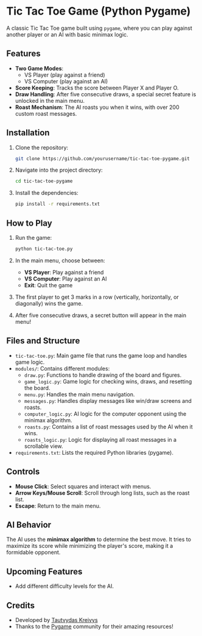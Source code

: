 # Tic Tac Toe Game (Python Pygame)

A classic Tic Tac Toe game built using `pygame`, where you can play against another player or an AI with basic minimax logic. 

## Features
- **Two Game Modes**: 
  - VS Player (play against a friend)
  - VS Computer (play against an AI)
- **Score Keeping**: Tracks the score between Player X and Player O.
- **Draw Handling**: After five consecutive draws, a special secret feature is unlocked in the main menu.
- **Roast Mechanism**: The AI roasts you when it wins, with over 200 custom roast messages.

## Installation

1. Clone the repository:
    ```bash
    git clone https://github.com/yourusername/tic-tac-toe-pygame.git
    ```
2. Navigate into the project directory:
    ```bash
    cd tic-tac-toe-pygame
    ```
3. Install the dependencies:
    ```bash
    pip install -r requirements.txt
    ```

## How to Play

1. Run the game:
    ```bash
    python tic-tac-toe.py
    ```
2. In the main menu, choose between:
   - **VS Player**: Play against a friend
   - **VS Computer**: Play against an AI
   - **Exit**: Quit the game
   
3. The first player to get 3 marks in a row (vertically, horizontally, or diagonally) wins the game.

4. After five consecutive draws, a secret button will appear in the main menu!

## Files and Structure

- `tic-tac-toe.py`: Main game file that runs the game loop and handles game logic.
- `modules/`: Contains different modules:
  - `draw.py`: Functions to handle drawing of the board and figures.
  - `game_logic.py`: Game logic for checking wins, draws, and resetting the board.
  - `menu.py`: Handles the main menu navigation.
  - `messages.py`: Handles display messages like win/draw screens and roasts.
  - `computer_logic.py`: AI logic for the computer opponent using the minimax algorithm.
  - `roasts.py`: Contains a list of roast messages used by the AI when it wins.
  - `roasts_logic.py`: Logic for displaying all roast messages in a scrollable view.
- `requirements.txt`: Lists the required Python libraries (pygame).

## Controls
- **Mouse Click**: Select squares and interact with menus.
- **Arrow Keys/Mouse Scroll**: Scroll through long lists, such as the roast list.
- **Escape**: Return to the main menu.

## AI Behavior
The AI uses the **minimax algorithm** to determine the best move. It tries to maximize its score while minimizing the player's score, making it a formidable opponent.

## Upcoming Features
- Add different difficulty levels for the AI.

## Credits
- Developed by [Tautvydas Kreivys](https://github.com/TautvydasKre)
- Thanks to the [Pygame](https://www.pygame.org) community for their amazing resources!
